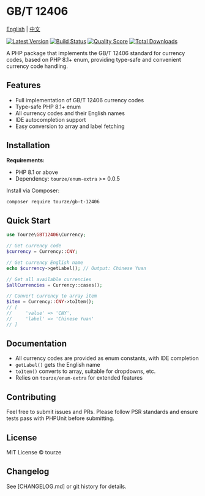 # GB/T 12406

[English](README.md) | [中文](README.zh-CN.md)

[![Latest Version](https://img.shields.io/packagist/v/tourze/gb-t-12406.svg?style=flat-square)](https://packagist.org/packages/tourze/gb-t-12406)
[![Build Status](https://img.shields.io/travis/tourze/gb-t-12406/master.svg?style=flat-square)](https://travis-ci.org/tourze/gb-t-12406)
[![Quality Score](https://img.shields.io/scrutinizer/g/tourze/gb-t-12406.svg?style=flat-square)](https://scrutinizer-ci.com/g/tourze/gb-t-12406)
[![Total Downloads](https://img.shields.io/packagist/dt/tourze/gb-t-12406.svg?style=flat-square)](https://packagist.org/packages/tourze/gb-t-12406)

A PHP package that implements the GB/T 12406 standard for currency codes, based on PHP 8.1+ enum, providing type-safe and convenient currency code handling.

## Features

- Full implementation of GB/T 12406 currency codes
- Type-safe PHP 8.1+ enum
- All currency codes and their English names
- IDE autocompletion support
- Easy conversion to array and label fetching

## Installation

**Requirements:**

- PHP 8.1 or above
- Dependency: `tourze/enum-extra` >= 0.0.5

Install via Composer:

```bash
composer require tourze/gb-t-12406
```

## Quick Start

```php
use Tourze\GBT12406\Currency;

// Get currency code
$currency = Currency::CNY;

// Get currency English name
echo $currency->getLabel(); // Output: Chinese Yuan

// Get all available currencies
$allCurrencies = Currency::cases();

// Convert currency to array item
$item = Currency::CNY->toItem();
// [
//     'value' => 'CNY',
//     'label' => 'Chinese Yuan'
// ]
```

## Documentation

- All currency codes are provided as enum constants, with IDE completion
- `getLabel()` gets the English name
- `toItem()` converts to array, suitable for dropdowns, etc.
- Relies on `tourze/enum-extra` for extended features

## Contributing

Feel free to submit issues and PRs. Please follow PSR standards and ensure tests pass with PHPUnit before submitting.

## License

MIT License © tourze

## Changelog

See [CHANGELOG.md] or git history for details.
